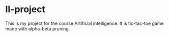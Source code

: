 # II-project
This is my project for the course Artificial intelligence. It is tic-tac-toe game made with alpha-beta pruning.

